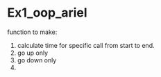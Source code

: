 # Ex1_oop_ariel


function to make:
1. calculate time for specific call from start to end.
2. go up only
3. go down only
4. 
